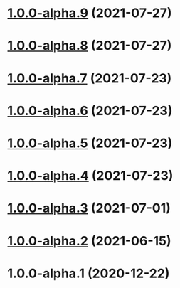 # [1.0.0-alpha.9](https://github.com/repeated-pleasant-games/tabletop/compare/v1.0.0-alpha.8...v1.0.0-alpha.9) (2021-07-27)

# [1.0.0-alpha.8](https://github.com/repeated-pleasant-games/tabletop/compare/v1.0.0-alpha.7...v1.0.0-alpha.8) (2021-07-27)

# [1.0.0-alpha.7](https://github.com/repeated-pleasant-games/tabletop/compare/v1.0.0-alpha.6...v1.0.0-alpha.7) (2021-07-23)

# [1.0.0-alpha.6](https://github.com/repeated-pleasant-games/tabletop/compare/v1.0.0-alpha.5...v1.0.0-alpha.6) (2021-07-23)

# [1.0.0-alpha.5](https://github.com/repeated-pleasant-games/tabletop/compare/v1.0.0-alpha.4...v1.0.0-alpha.5) (2021-07-23)

# [1.0.0-alpha.4](https://github.com/repeated-pleasant-games/tabletop/compare/v1.0.0-alpha.3...v1.0.0-alpha.4) (2021-07-23)

# [1.0.0-alpha.3](https://github.com/repeated-pleasant-games/tabletop/compare/v1.0.0-alpha.2...v1.0.0-alpha.3) (2021-07-01)

# [1.0.0-alpha.2](https://github.com/repeated-pleasant-games/tabletop/compare/v1.0.0-alpha.1...v1.0.0-alpha.2) (2021-06-15)

# 1.0.0-alpha.1 (2020-12-22)
